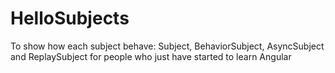 # HelloSubjects
To show how each subject behave: Subject, BehaviorSubject, AsyncSubject and ReplaySubject for people who just have started to learn Angular 
